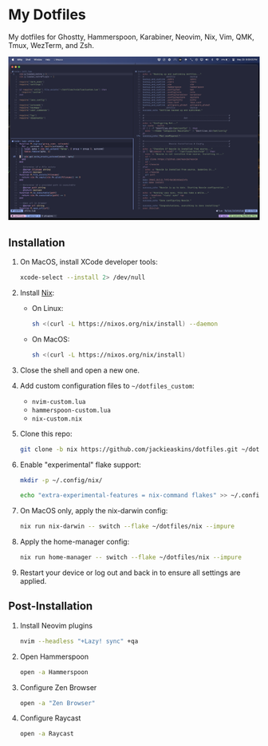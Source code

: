 # My Dotfiles

My dotfiles for Ghostty, Hammerspoon, Karabiner, Neovim, Nix, Vim, QMK, Tmux, WezTerm, and Zsh.

![Image showcasing current setup](https://github.com/jackieaskins/dotfiles/blob/media/setup.png?raw=true)

## Installation

1. On MacOS, install XCode developer tools:

   ```bash
   xcode-select --install 2> /dev/null
   ```

1. Install [Nix](https://nixos.org/download):

    * On Linux:

       ```bash
       sh <(curl -L https://nixos.org/nix/install) --daemon
       ```

    * On MacOS:

       ```bash
       sh <(curl -L https://nixos.org/nix/install)
       ```

1. Close the shell and open a new one.

1. Add custom configuration files to `~/dotfiles_custom`:

    * `nvim-custom.lua`
    * `hammerspoon-custom.lua`
    * `nix-custom.nix`

1. Clone this repo:

    ```bash
    git clone -b nix https://github.com/jackieaskins/dotfiles.git ~/dotfiles
    ```

1. Enable "experimental" flake support:

   ```bash
   mkdir -p ~/.config/nix/
   ```

   ```bash
   echo "extra-experimental-features = nix-command flakes" >> ~/.config/nix/nix.conf
   ```

1. On MacOS only, apply the nix-darwin config:

    ```bash
    nix run nix-darwin -- switch --flake ~/dotfiles/nix --impure
    ```

1. Apply the home-manager config:

    ```bash
    nix run home-manager -- switch --flake ~/dotfiles/nix --impure
    ```

1. Restart your device or log out and back in to ensure all settings are applied.

## Post-Installation

1. Install Neovim plugins

    ```bash
    nvim --headless "+Lazy! sync" +qa
    ```

1. Open Hammerspoon

    ```bash
    open -a Hammerspoon
    ```

1. Configure Zen Browser

    ```bash
    open -a "Zen Browser"
    ```

1. Configure Raycast

    ```bash
    open -a Raycast
    ```
